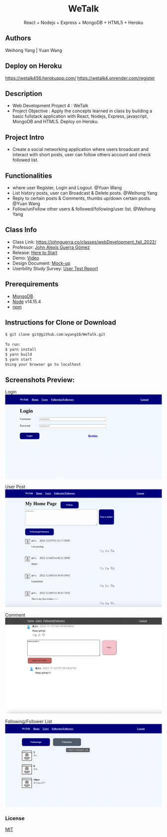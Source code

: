  
<h1 align="center">
WeTalk
</h1>
<p align="center">
React + Nodejs + Express + MongoDB + HTML5 + Heroku
</p>

## Authors
Weihong Yang | Yuan Wang

## Deploy on Heroku
https://wetalk456.herokuapp.com/
https://wetalk4.onrender.com/register


## Description
- Web Development Project 4 : WeTalk
- Project Objective : Apply the concepts learned in class by building a basic fullstack application with React, Nodejs, Express, javascript, MongoDB and HTML5. Deploy on Heroku.

## Project Intro
- Create a social networking application where users broadcast and interact with short posts, user can follow others account and check followed list.

## Functionalities
- where user Register, Login and Logout. @Yuan Wang 
- List history posts, user can Broadcast & Delete posts. @Weihong Yang 
- Reply to certain posts & Comments, thumbs up/down certain posts. @Yuan Wang
- Follow/unFollow other users & followed/following/user list. @Weihong Yang

## Class Info
- Class Link: https://johnguerra.co/classes/webDevelopment_fall_2022/
- Professor: <a href="https://johnguerra.co/"> John Alexis Guerra Gómez </a>
- Release: <a href="https://wetalk456.herokuapp.com/"> Here to Start </a>
- Demo: <a href="https://youtu.be/mB-5_2-avfo"> Video </a>
- Design Document: <a href="https://github.com/wyang10/WeTalk/blob/addc41cf0f395efa1538ca0f941d9046f09fb4b6/design%20mock-up.pdf"> Mock-up </a>
- Userbility Study Survey: <a href="https://docs.google.com/document/d/1IYlW7ACVxuyJCJgCgrNH-Vus2LdpOVPDkaZ_5MHtCmY/edit#heading=h.e1aq9w3u6mh"> User Test Report </a>


## Prerequirements
- [MongoDB](https://www.mongodb.com/3)
- [Node](https://nodejs.org/en/download/) v14.15.4
- [npm](https://nodejs.org/en/download/package-manager/)

## Instructions for Clone or Download
```terminal
$ git clone git@github.com:wyang10/WeTalk.git

To run:
$ yarn install	
$ yarn build 
$ yarn start
Using your browser go to localhost
```
## Screenshots Preview:
Login
![](Screenshots/Login.png)

User Post
![](Screenshots/User_Post.png)

Comment
![](Screenshots/Comment.png)

Following/Follower List
![](Screenshots/Following_unFollow_List.png)


### License
[MIT](LICENSE)
